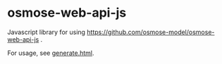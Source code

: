# osmose-web-api-js
Javascript library for using https://github.com/osmose-model/osmose-web-api-js .

For usage, see [generate.html](./example/generate.html).
